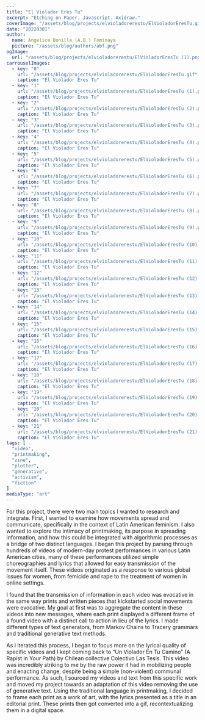 ```yaml
---
title: "El Violador Eres Tu"
excerpt: "Etching on Paper. Javascript. Axidraw."
coverImage: "/assets/blog/projects/elvioladorerestu/ElVioladorEresTu.gif"
date: "20220301"
author:
  name: Angelica Bonilla (A.B.) Fominaya
  picture: "/assets/blog/authors/abf.png"
ogImage:
  url: "/assets/blog/projects/elvioladorerestu/ElVioladorEresTu (1).png"
carrouselImages:
  - key: "0"
    url: "/assets/blog/projects/elvioladorerestu/ElVioladorEresTu.gif"
    caption: "El Violador Eres Tu"
  - key: "1"
    url: "/assets/blog/projects/elvioladorerestu/ElVioladorEresTu (1).png"
    caption: "El Violador Eres Tu"
  - key: "2"
    url: "/assets/blog/projects/elvioladorerestu/ElVioladorEresTu (2).png"
    caption: "El Violador Eres Tu"
  - key: "3"
    url: "/assets/blog/projects/elvioladorerestu/ElVioladorEresTu (3).png"
    caption: "El Violador Eres Tu"
  - key: "4"
    url: "/assets/blog/projects/elvioladorerestu/ElVioladorEresTu (4).png"
    caption: "El Violador Eres Tu"
  - key: "5"
    url: "/assets/blog/projects/elvioladorerestu/ElVioladorEresTu (5).png"
    caption: "El Violador Eres Tu"
  - key: "6"
    url: "/assets/blog/projects/elvioladorerestu/ElVioladorEresTu (6).png"
    caption: "El Violador Eres Tu"
  - key: "7"
    url: "/assets/blog/projects/elvioladorerestu/ElVioladorEresTu (7).png"
    caption: "El Violador Eres Tu"
  - key: "8"
    url: "/assets/blog/projects/elvioladorerestu/ElVioladorEresTu (8).png"
    caption: "El Violador Eres Tu"
  - key: "9"
    url: "/assets/blog/projects/elvioladorerestu/ElVioladorEresTu (9).png"
    caption: "El Violador Eres Tu"
  - key: "10"
    url: "/assets/blog/projects/elvioladorerestu/ElVioladorEresTu (10).png"
    caption: "El Violador Eres Tu"
  - key: "11"
    url: "/assets/blog/projects/elvioladorerestu/ElVioladorEresTu (11).png"
    caption: "El Violador Eres Tu"
  - key: "12"
    url: "/assets/blog/projects/elvioladorerestu/ElVioladorEresTu (12).png"
    caption: "El Violador Eres Tu"
  - key: "13"
    url: "/assets/blog/projects/elvioladorerestu/ElVioladorEresTu (13).png"
    caption: "El Violador Eres Tu"
  - key: "14"
    url: "/assets/blog/projects/elvioladorerestu/ElVioladorEresTu (14).png"
    caption: "El Violador Eres Tu"
  - key: "15"
    url: "/assets/blog/projects/elvioladorerestu/ElVioladorEresTu (15).png"
    caption: "El Violador Eres Tu"
  - key: "16"
    url: "/assets/blog/projects/elvioladorerestu/ElVioladorEresTu (16).png"
    caption: "El Violador Eres Tu"
  - key: "17"
    url: "/assets/blog/projects/elvioladorerestu/ElVioladorEresTu (17).png"
    caption: "El Violador Eres Tu"
  - key: "18"
    url: "/assets/blog/projects/elvioladorerestu/ElVioladorEresTu (18).png"
    caption: "El Violador Eres Tu"
  - key: "19"
    url: "/assets/blog/projects/elvioladorerestu/ElVioladorEresTu (19).png"
    caption: "El Violador Eres Tu"
  - key: "20"
    url: "/assets/blog/projects/elvioladorerestu/ElVioladorEresTu (20).png"
    caption: "El Violador Eres Tu"
  - key: "21"
    url: "/assets/blog/projects/elvioladorerestu/ElVioladorEresTu (21).png"
    caption: "El Violador Eres Tu"
tags: [
  "video",
  "printmaking",
  "zine",
  "plotter",
  "generative",
  "activism",
  "fiction"
]
mediaType: "art"
---
```

For this project, there were two main topics I wanted to research and integrate. First, I wanted to examine how movements
spread and communicate, specifically in the context of Latin American feminism. I also wanted to explore the intimacy
of printmaking, its purpose in spreading information, and how this could be integrated with algorithmic processes as a bridge of two distinct languages. I began this project by parsing through hundreds of videos of modern-day protest performances
in various Latin American cities, many of these performances utilized simple choreographies and lyrics that allowed for easy transmission of the movement itself. These videos originated as a response to various global issues for women, from
femicide and rape to the treatment of women in online settings.

I found that the transmission of information in each video was evocative in the same way prints and written pieces that kickstarted social movements were evocative. My goal at first was to aggregate the content in these videos into new
messages, where each print displayed a different frame of a found video with a distinct call to action in lieu of the lyrics. I made different types of text generators, from Markov Chains to Tracery grammars and traditional generative text
methods.

As I iterated this process, I began to focus more on the lyrical quality of specific videos and I kept coming back to “Un Violador En Tu Camino” (A Rapist in Your Path) by Chilean collective Colectivo Las Tesis. This video was incredibly
striking to me by the raw power it had in mobilizing people and enacting change, despite being a simple (non-violent) communal performance. As such, I sourced my videos and text from this specific work and moved my project towards an adaptation
of this video removing the use of generative text. Using the traditional language in printmaking, I decided to frame each print as a work of art, with the lyrics presented as a title in an editorial print. These prints then got converted into
a gif, recontextualizing them in a digital space.